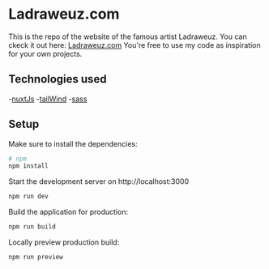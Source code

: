 # Ladraweuz.com

This is the repo of the website of the famous artist Ladraweuz.
You can ckeck it out here: [Ladraweuz.com](http://www.ladraweuz.com)
You're free to use my code as inspiration for your own projects. 

## Technologies used

-[nuxtJs](https://nuxtjs.org/)
-[tailWind](https://tailwindcss.com/)
-[sass](https://sass-lang.com/)

## Setup

Make sure to install the dependencies:

```bash
# npm
npm install
```

Start the development server on http://localhost:3000

```bash
npm run dev
```

Build the application for production:

```bash
npm run build
```

Locally preview production build:

```bash
npm run preview
```
